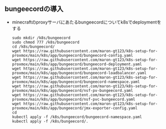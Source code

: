 ## bungeecordの導入<br>
* minecraftのproxyサーバにあたるbungeecordについてk8sでdeploymentをする


      sudo mkdir /k8s/bungeecord
      sudo chmod 777 /k8s/bungeecord
      cd /k8s/bungeecord/
      wget https://raw.githubusercontent.com/maron-gt123/k8s-setup-for-proxmox/main/k8s/app/bungeecord/bungeecord-config.yaml
      wget https://raw.githubusercontent.com/maron-gt123/k8s-setup-for-proxmox/main/k8s/app/bungeecord/bungeecord-deployment.yaml
      wget https://raw.githubusercontent.com/maron-gt123/k8s-setup-for-proxmox/main/k8s/app/bungeecord/bungeecord-loadbalancer.yaml
      wget https://raw.githubusercontent.com/maron-gt123/k8s-setup-for-proxmox/main/k8s/app/bungeecord/bungeecord-namespace.yaml
      wget https://raw.githubusercontent.com/maron-gt123/k8s-setup-for-proxmox/main/k8s/app/bungeecord/nsf-pv-bungeecord.yaml
      wget https://raw.githubusercontent.com/maron-gt123/k8s-setup-for-proxmox/main/k8s/app/bungeecord/nsf-pvc-bungeecord.yaml
      wget https://raw.githubusercontent.com/maron-gt123/k8s-setup-for-proxmox/main/k8s/app/bungeecord/jmx-exporter-config.yaml
      cd
      kubectl apply -f /k8s/bungeecord/bungeecord-namespace.yaml
      kubectl apply -f /k8s/bungeecord/.
